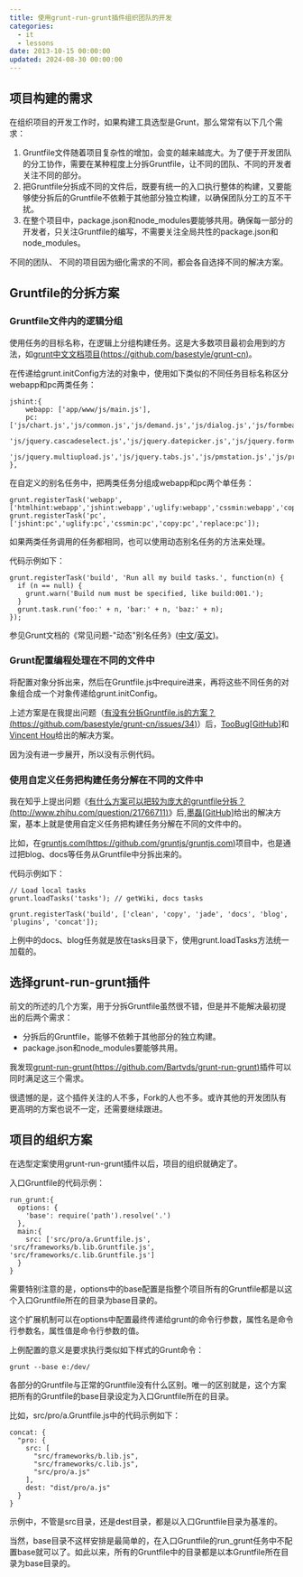 ```yaml
---
title: 使用grunt-run-grunt插件组织团队的开发
categories:
  - it
  - lessons
date: 2013-10-15 00:00:00
updated: 2024-08-30 00:00:00
---
```


## 项目构建的需求 ##

在组织项目的开发工作时，如果构建工具选型是Grunt，那么常常有以下几个需求：

1. Gruntfile文件随着项目复杂性的增加，会变的越来越庞大。为了便于开发团队的分工协作，需要在某种程度上分拆Gruntfile，让不同的团队、不同的开发者关注不同的部分。
2. 把Gruntfile分拆成不同的文件后，既要有统一的入口执行整体的构建，又要能够使分拆后的Gruntfile不依赖于其他部分独立构建，以确保团队分工的互不干扰。
3. 在整个项目中，package.json和node_modules要能够共用。确保每一部分的开发者，只关注Gruntfile的编写，不需要关注全局共性的package.json和node_modules。

不同的团队、 不同的项目因为细化需求的不同，都会各自选择不同的解决方案。

## Gruntfile的分拆方案 ##

### Gruntfile文件内的逻辑分组 ###

使用任务的目标名称，在逻辑上分组构建任务。这是大多数项目最初会用到的方法，如[grunt中文文档项目(https://github.com/basestyle/grunt-cn)](https://github.com/basestyle/grunt-cn)。

在传递给grunt.initConfig方法的对象中，使用如下类似的不同任务目标名称区分webapp和pc两类任务：

	jshint:{
		webapp: ['app/www/js/main.js'],
		pc: ['js/chart.js','js/common.js','js/demand.js','js/dialog.js','js/formbeautify.js','js/jquery.autopagination.js',
			'js/jquery.cascadeselect.js','js/jquery.datepicker.js','js/jquery.formvalid.js','js/jquery.memberinput.js',
			'js/jquery.multiupload.js','js/jquery.tabs.js','js/pmstation.js','js/project.js','js/setting.js','js/tasktable.js','js/work.js']
	},

在自定义的别名任务中，把两类任务分组成webapp和pc两个单任务：

	grunt.registerTask('webapp', ['htmlhint:webapp','jshint:webapp','uglify:webapp','cssmin:webapp','copy:webapp','replace:webapp']);
	grunt.registerTask('pc', ['jshint:pc','uglify:pc','cssmin:pc','copy:pc','replace:pc']);

如果两类任务调用的任务都相同，也可以使用动态别名任务的方法来处理。

代码示例如下：

	grunt.registerTask('build', 'Run all my build tasks.', function(n) {
	  if (n == null) {
	    grunt.warn('Build num must be specified, like build:001.');
	  }
	  grunt.task.run('foo:' + n, 'bar:' + n, 'baz:' + n);
	});

参见Grunt文档的《常见问题-"动态"别名任务》([中文](http://www.gruntjs.org/article/frequently_asked_questions.html)/[英文](http://gruntjs.com/frequently-asked-questions))。

### Grunt配置编程处理在不同的文件中 ###

将配置对象分拆出来，然后在Gruntfile.js中require进来，再将这些不同任务的对象组合成一个对象传递给grunt.initConfig。

上述方案是在我提出问题（[有没有分拆Gruntfile.js的方案？(https://github.com/basestyle/grunt-cn/issues/34)](https://github.com/basestyle/grunt-cn/issues/34)）后，[TooBug](http://www.toobug.net)[[GitHub](https://github.com/TooBug)]和[Vincent Hou](https://github.com/qivhou)给出的解决方案。

因为没有进一步展开，所以没有示例代码。

### 使用自定义任务把构建任务分解在不同的文件中 ###

我在知乎上提出问题《[有什么方案可以把较为庞大的gruntfile分拆？(http://www.zhihu.com/question/21766711)](http://www.zhihu.com/question/21766711)》后,[墨磊](http://morlay.tla42.org/)[[GitHub](https://github.com/morlay)]给出的解决方案，基本上就是使用自定义任务把构建任务分解在不同的文件中的。

比如，在[gruntjs.com(https://github.com/gruntjs/gruntjs.com)](https://github.com/gruntjs/gruntjs.com)项目中，也是通过把blog、docs等任务从Gruntfile中分拆出来的。

代码示例如下：

	// Load local tasks
	grunt.loadTasks('tasks'); // getWiki, docs tasks
	
	grunt.registerTask('build', ['clean', 'copy', 'jade', 'docs', 'blog', 'plugins', 'concat']);

上例中的docs、blog任务就是放在tasks目录下，使用grunt.loadTasks方法统一加载的。

## 选择grunt-run-grunt插件 ##

前文的所述的几个方案，用于分拆Gruntfile虽然很不错，但是并不能解决最初提出的后两个需求：

- 分拆后的Gruntfile，能够不依赖于其他部分的独立构建。
- package.json和node_modules要能够共用。

我发现[grunt-run-grunt(https://github.com/Bartvds/grunt-run-grunt)](https://github.com/Bartvds/grunt-run-grunt)插件可以同时满足这三个需求。

很遗憾的是，这个插件关注的人不多，Fork的人也不多。或许其他的开发团队有更高明的方案也说不一定，还需要继续跟进。

## 项目的组织方案 ##

在选型定案使用grunt-run-grunt插件以后，项目的组织就确定了。

入口Gruntfile的代码示例：

    run_grunt:{
      options: {
        'base': require('path').resolve('.')
      },
      main:{
        src: ['src/pro/a.Gruntfile.js', 'src/frameworks/b.lib.Gruntfile.js', 'src/frameworks/c.lib.Gruntfile.js']        
      }
    }

需要特别注意的是，options中的base配置是指整个项目所有的Gruntfile都是以这个入口Gruntfile所在的目录为base目录的。

这个扩展机制可以在options中配置最终传递给grunt的命令行参数，属性名是命令行参数名，属性值是命令行参数的值。

上例配置的意义是要求执行类似如下样式的Grunt命令：

	grunt --base e:/dev/

各部分的Gruntfile与正常的Gruntfile没有什么区别。唯一的区别就是，这个方案把所有的Gruntfile的base目录设定为入口Gruntfile所在的目录。

比如，src/pro/a.Gruntfile.js中的代码示例如下：

    concat: {
      "pro: {
        src: [
          "src/frameworks/b.lib.js",
          "src/frameworks/c.lib.js",
          "src/pro/a.js"
        ],
        dest: "dist/pro/a.js"
      }
	}

示例中，不管是src目录，还是dest目录，都是以入口Gruntfile目录为基准的。

当然，base目录不这样安排是最简单的，在入口Gruntfile的run_grunt任务中不配置base就可以了。如此以来，所有的Gruntfile中的目录都是以本Gruntfile所在目录为base目录的。